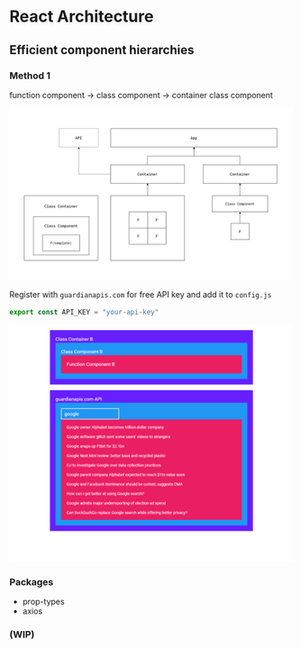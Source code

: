 # React Architecture

## Efficient component hierarchies

### Method 1

function component &#8594; class component &#8594; container class component

![screenshot](https://raw.githubusercontent.com/Jon-Dickinson/react-architecture/master/src/images/ReactArchitecture.jpg)

Register with `guardianapis.com` for free API key and add it to `config.js`

```javascript
export const API_KEY = "your-api-key"
```

![screenshot2](https://raw.githubusercontent.com/Jon-Dickinson/react-architecture/master/src/images/screenshot.png)

### Packages

  - prop-types
  - axios

### (WIP)
